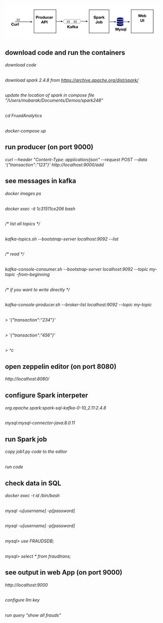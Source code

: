 ![Alt text](view.jpeg?raw=true "Title")

## download code and run the containers
###### download code
###### download spark 2.4.8 from https://archive.apache.org/dist/spark/
###### update the location of spark in compose file "/Users/mubarak/Documents/Demos/spark248"
###### cd FruadAnalytics
###### docker-compose up

## run producer (on port 9000)
###### curl --header "Content-Type: application/json" --request POST --data '{"transaction":"123"}'  http://localhost:9000/add

## see messages in kafka
###### docker images ps
###### docker exec -it 1c31511ce206 bash
###### /* list all topics */
###### kafka-topics.sh --bootstrap-server localhost:9092 --list
###### /* read */
###### kafka-console-consumer.sh --bootstrap-server localhost:9092 --topic my-topic -from-beginning
###### /* if you want to write directly */
###### kafka-console-producer.sh --broker-list localhost:9092 --topic my-topic
###### > '{"transaction":"234"}'
###### > '{"transaction":"456"}'
###### > ^c


## open zeppelin editor (on port 8080)
###### http://localhost:8080/

## configure Spark interpeter
###### org.apache.spark:spark-sql-kafka-0-10_2.11:2.4.8 
###### mysql:mysql-connector-java:8.0.11

## run Spark job
###### copy job1.py code to the editor
###### run code

## check data in SQL
###### docker exec -t id /bin/bash
###### mysql -u[username] -p[password]
###### mysql -u[username] -p[password]
###### mysql> use FRAUDSDB;
###### mysql> select * from fraudtrans;


## see output in web App (on port 9000)
###### http://localhost:9000
###### configure llm key
###### run query "show all frauds"



